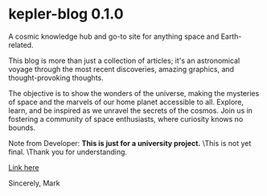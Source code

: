 # kepler-blog 0.1.0
A cosmic knowledge hub and go-to site for anything space and Earth-related.

This blog is more than just a collection of articles; it's an astronomical voyage through the most recent discoveries, amazing graphics, and thought-provoking thoughts.

The objective is to show the wonders of the universe, making the mysteries of space and the marvels of our home planet accessible to all. Explore, learn, and be inspired as we unravel the secrets of the cosmos. Join us in fostering a community of space enthusiasts, where curiosity knows no bounds.

Note from Developer:
**This is just for a university project.**
\This is not yet final.
\Thank you for understanding.

[Link here](https://msimonb05.github.io/kepler-blog/)

Sincerely,
Mark
